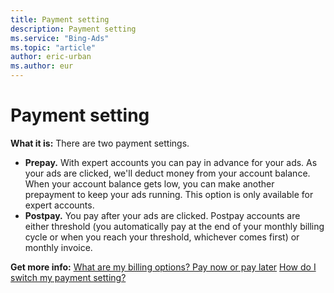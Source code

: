 ```yaml
---
title: Payment setting
description: Payment setting
ms.service: "Bing-Ads"
ms.topic: "article"
author: eric-urban
ms.author: eur
---
```


# Payment setting

**What it is:**    There are two payment settings.

- **Prepay.**  With expert accounts you can pay in advance for your ads. As your ads are clicked, we'll deduct money from your account balance. When your account balance gets low, you can make another prepayment to keep your ads running. This option is only available for expert accounts.
- **Postpay.**  You pay after your ads are clicked. Postpay accounts are either threshold (you automatically pay at the end of your monthly billing cycle or when you reach your threshold, whichever comes first) or monthly invoice.

**Get more info:**    [What are my billing options? Pay now or pay later](../hlp_BA_CONC_HowBillingWorks.md)   [How do I switch my payment setting?](../hlp_BA_PROC_SwitchPaymentSettingV2.md)


